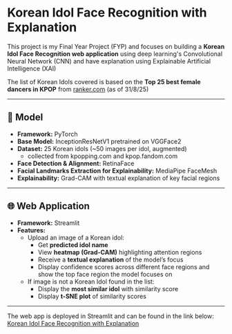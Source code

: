 # Korean Idol Face Recognition with Explanation
This project is my Final Year Project (FYP) and focuses on building a **Korean Idol Face Recognition 
web application** using deep learning's Convolutional Neural Network (CNN) and have 
explanation using Explainable Artificial Intelligence (XAI)

The list of Korean Idols covered is based on the **Top 25 best female 
dancers in KPOP** from 
[ranker.com](https://www.ranker.com/list/best-kpop-female-dancers-right-now/ranker-music) (as of 31/8/25)

---

## 🧠 Model
- **Framework:** PyTorch
- **Base Model:** InceptionResNetV1 pretrained on VGGFace2  
- **Dataset:** 25 Korean idols (~50 images per idol, augmented)  
  - collected from kpopping.com and kpop.fandom.com
- **Face Detection & Alignment:** RetinaFace 
- **Facial Landmarks Extraction for Explainability:** MediaPipe FaceMesh  
- **Explainability:** Grad-CAM with textual explanation of key facial regions  

---

## 🌐 Web Application
- **Framework:** Streamlit  
- **Features:**
  - Upload an image of a Korean idol:
    - Get **predicted idol name**  
    - View **heatmap (Grad-CAM)** highlighting attention regions  
    - Receive a **textual explanation** of the model’s focus  
    - Display confidence scores across different face regions and show the top face region the model focuses on
  - If image is not a Korean Idol found in the list: 
    - Display the **most similar idol** with similarity score  
    - Display **t-SNE plot** of similarity scores

---

The web app is deployed in Streamlit and can be found in the link below:
<br>
[Korean Idol Face Recognition with Explanation](https://korean-idol-face-rec.streamlit.app/)




